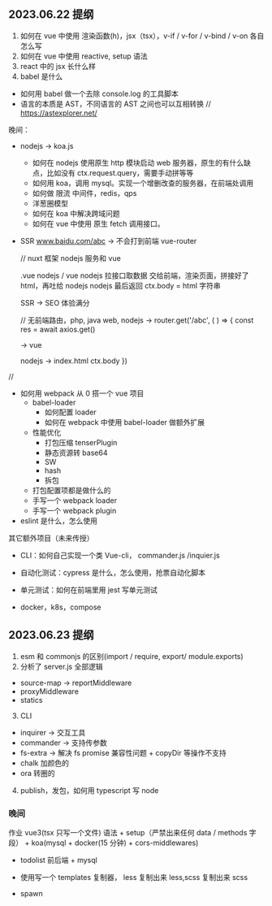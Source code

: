 ## 2023.06.22 提纲

1. 如何在 vue 中使用 渲染函数(h)，jsx（tsx），v-if / v-for / v-bind / v-on 各自怎么写
2. 如何在 vue 中使用 reactive, setup 语法
3. react 中的 jsx 长什么样
4. babel 是什么

- 如何用 babel 做一个去除 console.log 的工具脚本
- 语言的本质是 AST，不同语言的 AST 之间也可以互相转换
  // https://astexplorer.net/

晚间：

- nodejs -> koa.js
  - 如何在 nodejs 使用原生 http 模块启动 web 服务器，原生的有什么缺点，比如没有 ctx.request.query，需要手动拼等等
  - 如何用 koa，调用 mysql。实现一个增删改查的服务器，在前端处调用
  - 如何做 限流 中间件，redis，qps
  - 洋葱圈模型
  - 如何在 koa 中解决跨域问题
  - 如何在 vue 中使用 原生 fetch 调用接口。
- SSR
  www.baidu.com/abc -> 不会打到前端 vue-router

  // nuxt 框架 nodejs 服务和 vue

  .vue nodejs / vue
  nodejs 拉接口取数据
  交给前端，渲染页面，拼接好了 html，再吐给 nodejs
  nodejs 最后返回 ctx.body = html 字符串

  SSR -> SEO 体验满分

  // 无前端路由，php, java web,
  nodejs -> router.get('/abc', ( ) => {
  const res = await axios.get()

  -> vue

  nodejs -> index.html ctx.body
  })

//

- 如何用 webpack 从 0 搭一个 vue 项目
  - babel-loader
    - 如何配置 loader
    - 如何在 webpack 中使用 babel-loader 做额外扩展
  - 性能优化
    - 打包压缩 tenserPlugin
    - 静态资源转 base64
    - SW
    - hash
    - 拆包
  - 打包配置项都是做什么的
  - 手写一个 webpack loader
  - 手写一个 webpack plugin
- eslint 是什么，怎么使用

其它额外项目（未来传授）

- CLI：如何自己实现一个类 Vue-cli， commander.js /inquier.js

- 自动化测试：cypress 是什么，怎么使用，抢票自动化脚本

- 单元测试：如何在前端里用 jest 写单元测试

- docker，k8s，compose

## 2023.06.23 提纲

1. esm 和 commonjs 的区别(import / require, export/ module.exports)
2. 分析了 server.js 全部逻辑

- source-map -> reportMiddleware
- proxyMiddleware
- statics

3. CLI

- inquirer -> 交互工具
- commander -> 支持传参数
- fs-extra -> 解决 fs promise 兼容性问题 + copyDir 等操作不支持
- chalk 加颜色的
- ora 转圈的

4. publish，发包，如何用 typescript 写 node

### 晚间

作业 vue3(tsx 只写一个文件) 语法 + setup（严禁出来任何 data / methods 字段） + koa(mysql + docker(15 分钟) + cors-middlewares)

- todolist 前后端 + mysql

- 使用写一个 templates 复制器， less 复制出来 less,scss 复制出来 scss

- spawn
